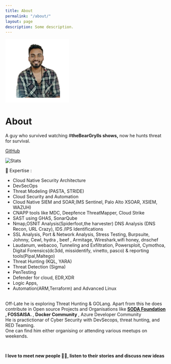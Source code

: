 ```yaml
---
title: About
permalink: "/about/"
layout: page
description: Some description.
---
```


<img class="img-rounded" src="/assets/img/s.png" alt="Shubhendu" width="200">

# About

A guy who survived watching #<strong>theBearGrylls shows,</strong> now he hunts threat for survival.

[GitHub](https://github.com/sivolko)

![Stats](https://res.cloudinary.com/hugs4bugs/image/upload/v1702829741/hugs4bugs/Web_capture_17-12-2023_21440_github.com_tjxgdl.jpg)

📘 Expertise :

- Cloud Native Security Architecture
- DevSecOps
- Threat Modeling (PASTA, STRIDE)
- Cloud Security and Automation
- Cloud Native SIEM and SOAR,(MS Sentinel, Palo Alto XSOAR, XSIEM, WAZUH)
- CNAPP tools like MDC, Deepfence ThreatMapper, Cloud Strike
- SAST using GHAS, SonarQube
- Nmap,OSNIT Analysis(Spiderfoot,the harvester) DNS Analysis (DNS Recon, URL Crazy), IDS /IPS Identifications
- SSL Analysis, Port & Network Analysis, Stress Testing, Burpsuite, Johnny, Cewl, hydra , beef , Armitage, Wireshark,wifi honey, dnschef
- Laudanum, webacoo, Tunneling and Exfiltration, Powersploit, Cymothoa, Digital Forensics(dc3dd, missidentify, vinetto, pasco) & reporting tools(Pipal,Maltego)
- Threat Hunting (KQL, YARA)
- Threat Detection (Sigma)
- PenTesting
- Defender for cloud, EDR,XDR
- Logic Apps,
- Automation(ARM,Terraform) and Advanced Linux 


<br>Off-Late he is exploring Threat Hunting & GOLang. Apart from this he does contribute in Open source Projects and Organisations like
<strong> <a href= "https://sodafoundation.io/"> SODA Foundation </a>, FOSSAISA. </strong>, <strong>Docker Community </strong>, Azure Developer Community
<br>
He is practictionar of Cyber Security with DevSecops, threat hunting, and RED Teaming.
<br> One can find him either organising or attending various meetups on weekends.

&nbsp;&nbsp;

<strong>
I love to meet new people 👨‍⚕️, listen to their stories and discuss new ideas</strong>
